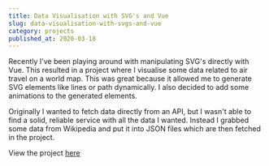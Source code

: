 ```yaml
---
title: Data Visualisation with SVG's and Vue
slug: data-visualisation-with-svgs-and-vue
category: projects
published_at: 2020-03-18
---
```


Recently I've been playing around with manipulating SVG's directly with Vue. This resulted in a project where I visualise some data related to air travel on a world map.
This was great because it allowed me to generate SVG elements like lines or path dynamically. I also decided to add some animations to the generated elements.

Originally I wanted to fetch data directly from an API, but I wasn't able to find a solid, reliable service with all the data I wanted. Instead I grabbed some data from Wikipedia and put it into JSON files which are then fetched in the project.

View the project [here](https://eloquent-meitner-2ae4da.netlify.com/)
